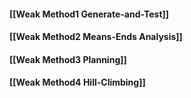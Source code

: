 #### [[Weak Method1 Generate-and-Test]]

#### [[Weak Method2 Means-Ends Analysis]]

#### [[Weak Method3 Planning]]

#### [[Weak Method4 Hill-Climbing]]